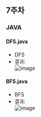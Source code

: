 ## 7주차
### JAVA

#### DFS.java
- DFS
- 결과:  
![image](https://user-images.githubusercontent.com/46733911/137614560-644d8b3f-8c47-4c0a-9392-c607b511530e.png)    


#### BFS.java

- BFS  
- 결과:  
![image](https://user-images.githubusercontent.com/46733911/137613854-12b959a1-7694-405a-8866-f4f72eb9d02f.png)

   

   
